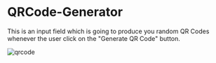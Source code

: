 # QRCode-Generator
This is an input field which is going to produce you random QR Codes whenever the user click on the "Generate QR Code" button.

![qrcode](https://github.com/MatinT-SA/QRCode-Generator/assets/85360666/8817f3a4-0b1b-4a1e-8a79-a4b1a582fffa)
